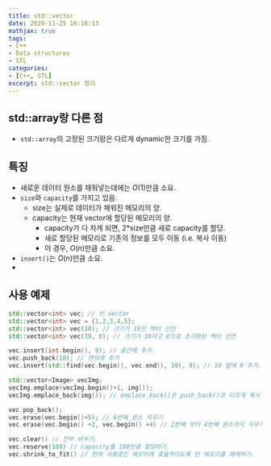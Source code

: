 ```yaml
---
title: std::vector
date: 2020-11-25 16:16:13
mathjax: true
tags: 
- C++
- Data structures
- STL
categories: 
- [C++, STL]
excerpt: std::vector 정리
---
```


## std::array랑 다른 점

- `std::array`의 고정된 크기랑은 다르게 dynamic한 크기를 가짐.

## 특징

- 새로운 데이터 원소를 채워넣는데에는 $O(1)$만큼 소요.
- `size`와 `capacity`를 가지고 있음.
  - size는 실제로 데이터가 채워진 메모리의 양.
  - capacity는 현재 vector에 할당된 메모리의 양.
    - capacity가 다 차게 되면, 2*size만큼 새로 capacity를 할당.
    - 새로 할당된 메모리로 기존의 정보를 모두 이동 (i.e. 복사 이동)
    - 이 경우, $O(n)$만큼 소요.
- `insert()`는 $O(n)$만큼 소요.
- 

## 사용 예제

```cpp
std::vector<int> vec; // 빈 vector
std::vector<int> vec = {1,2,3,4,5};
std::vector<int> vec(10); // 크기가 10인 벡터 선언
std::vector<int> vec(10, 0); // 크기가 10이고 0으로 초기화된 벡터 선언

vec.insert(int.begin(), 0); // 중간에 추가
vec.push_back(10); // 맨뒤에 추가
vec.insert(std::find(vec.begin(), vec.end(), 10), 9); // 10 앞에 9 추가.

std::vector<Image> vecImg;
vecImg.emplace(vecImg.begin()+1, img());
vecImg.emplace_back(img()); // emplace_back()은 push_back()과 다르게 복사 연산이 들어가지 않음. 큰 구조체를 넣을 때 constructor와 함께 사용하면 좋음.

vec.pop_back();
vec.erase(vec.begin()+5); // 6번째 원소 지우기
vec.erase(vec.begin() +2, vec.begin() +4) // 2번째 부터 4번째 원소까지 지우기

vec.clear() // 전부 비우기.
vec.reserve(100) // capacity를 100만큼 할당하기.
vec.shrink_to_fit() // 현재 사용중인 메모리에 효율적이도록 빈 메모리를 해제하기.

```